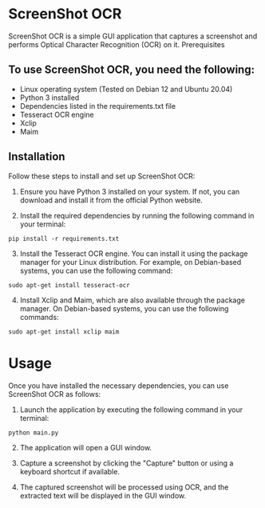 # ScreenShot OCR

ScreenShot OCR is a simple GUI application that captures a screenshot and performs Optical Character Recognition (OCR) on it.
Prerequisites

## To use ScreenShot OCR, you need the following:

* Linux operating system (Tested on Debian 12 and Ubuntu 20.04)
* Python 3 installed
* Dependencies listed in the requirements.txt file
* Tesseract OCR engine
* Xclip
* Maim


## Installation

Follow these steps to install and set up ScreenShot OCR:

1. Ensure you have Python 3 installed on your system. If not, you can download and install it from the official Python website.

2. Install the required dependencies by running the following command in your terminal:
```
pip install -r requirements.txt
```

3. Install the Tesseract OCR engine. You can install it using the package manager for your Linux distribution. For example, on Debian-based systems, you can use the following command:

```
sudo apt-get install tesseract-ocr
```
4. Install Xclip and Maim, which are also available through the package manager. On Debian-based systems, you can use the following commands:
```
sudo apt-get install xclip maim
```
# Usage

Once you have installed the necessary dependencies, you can use ScreenShot OCR as follows:

1. Launch the application by executing the following command in your terminal:

```
python main.py
```
2. The application will open a GUI window.

3. Capture a screenshot by clicking the "Capture" button or using a keyboard shortcut if available.

4. The captured screenshot will be processed using OCR, and the extracted text will be displayed in the GUI window.

